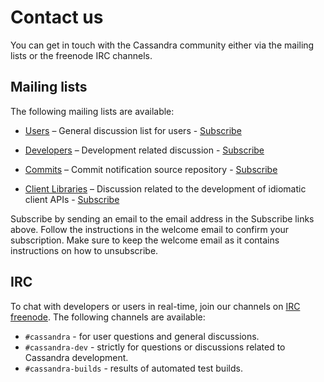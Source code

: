# Contact us

You can get in touch with the Cassandra community either via the mailing lists or the freenode IRC channels.

## Mailing lists

The following mailing lists are available:

* [Users](http://www.mail-archive.com/user@cassandra.apache.org/) – General discussion list for users - [Subscribe](user-subscribe@cassandra.apache.org)

* [Developers](http://www.mail-archive.com/dev@cassandra.apache.org/) – Development related discussion - [Subscribe](dev-subscribe@cassandra.apache.org)

* [Commits](http://www.mail-archive.com/commits@cassandra.apache.org/) – Commit notification source repository - [Subscribe](commits-subscribe@cassandra.apache.org)

* [Client Libraries](http://www.mail-archive.com/client-dev@cassandra.apache.org/) – Discussion related to the development of idiomatic client APIs - [Subscribe](client-dev-subscribe@cassandra.apache.org)

Subscribe by sending an email to the email address in the Subscribe links above. Follow the instructions in the welcome email to confirm your subscription. Make sure to keep the welcome email as it contains instructions on how to unsubscribe.

## IRC

To chat with developers or users in real-time, join our channels on [IRC freenode](http://webchat.freenode.net/). The following channels are available:

* `#cassandra` - for user questions and general discussions.
* `#cassandra-dev` - strictly for questions or discussions related to Cassandra development.
* `#cassandra-builds` - results of automated test builds.